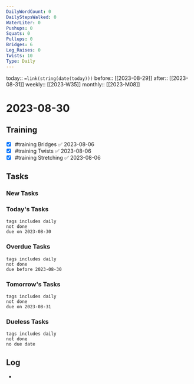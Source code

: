 ```yaml
---
DailyWordCount: 0
DailyStepsWalked: 0
WaterLiter: 0
Pushups: 0
Squats: 0
Pullups: 0
Bridges: 6
Leg_Raises: 0
Twists: 10
Type: Daily
---
```

today:: `=link(string(date(today)))`
before:: [[2023-08-29]]
after:: [[2023-08-31]]
weekly:: [[2023-W35]]
monthly:: [[2023-M08]]

# 2023-08-30



## Training

- [x] #training Bridges ✅ 2023-08-06
- [x] #training Twists ✅ 2023-08-06
- [x] #training Stretching ✅ 2023-08-06
## Tasks
### New Tasks 


### Today's Tasks 

```tasks
tags includes daily
not done 
due on 2023-08-30
```

### Overdue Tasks 

```tasks
tags includes daily
not done 
due before 2023-08-30
```

### Tomorrow's Tasks

```tasks
tags includes daily
not done 
due on 2023-08-31
```

### Dueless Tasks

```tasks
tags includes daily
not done 
no due date
```

## Log

- 





